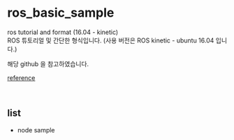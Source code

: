 # ros_basic_sample

ros tutorial and format (16.04 - kinetic)   
ROS 튜토리얼 및 간단한 형식입니다. (사용 버전은 ROS kinetic - ubuntu 16.04 입니다.)

해당 github 을 참고하였습니다.

[reference](https://github.com/PigeonSensei)

<br/>

## list

* node sample

